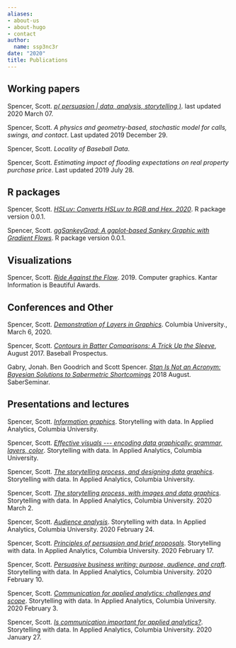 ```yaml
---
aliases:
- about-us
- about-hugo
- contact
author:
  name: ssp3nc3r
date: "2020"
title: Publications
---
```


## Working papers

Spencer, Scott. [_p( persuasion | data, analysis, storytelling )_](Spencer-2020-persuasion-data-analysis-storytelling.pdf). last updated 2020 March 07.

Spencer, Scott. _A physics and geometry-based, stochastic model for calls, swings, and contact_. Last updated 2019 December 29.

Spencer, Scott. _Locality of Baseball Data_.

Spencer, Scott. _Estimating impact of flooding expectations on real property purchase price_. Last updated 2019 July 28.

## R packages

Spencer, Scott. [_HSLuv: Converts HSLuv to RGB and Hex. 2020_](https://github.com/ssp3nc3r/hsluv-rcpp). R package version 0.0.1.

Spencer, Scott. [_ggSankeyGrad: A ggplot-based Sankey Graphic with Gradient Flows_](https://github.com/ssp3nc3r/ggSankeyGrad). R package version 0.0.1.

## Visualizations

Spencer, Scott. [_Ride Against the Flow_](https://www.informationisbeautifulawards.com/showcase/4367-ride-against-the-flow). 2019. Computer graphics. Kantar Information is Beautiful Awards.

## Conferences and Other

Spencer, Scott. [_Demonstration of Layers in Graphics_](Spencer-2020-Demonstration-of-layers-in-graphics.pdf). Columbia University., March 6, 2020.

Spencer, Scott. [_Contours in Batter Comparisons: A Trick Up the Sleeve_](https://www.baseballprospectus.com/news/article/32453/contours-in-batter-comparisons-a-trick-up-the-sleeve/), August 2017. Baseball Prospectus.

Gabry, Jonah. Ben Goodrich and Scott Spencer. [_Stan Is Not an Acronym: Bayesian Solutions to Sabermetric Shortcomings_](SaberSeminar2018.html) 2018 August. SaberSeminar.

## Presentations and lectures

Spencer, Scott. [_Information graphics_](Spencer-2020-Columbia-Storytelling-lecture08.pdf). Storytelling with data. In Applied Analytics, Columbia University.

Spencer, Scott. [_Effective visuals --- encoding data graphically: grammar, layers, color_](Spencer-2020-Columbia-Storytelling-lecture08.pdf). Storytelling with data. In Applied Analytics, Columbia University.

Spencer, Scott. [_The storytelling process, and designing data graphics_](Spencer-2020-Columbia-Storytelling-lecture07.pdf). Storytelling with data. In Applied Analytics, Columbia University.

Spencer, Scott. [_The storytelling process, with images and data graphics_](Spencer-2020-Columbia-Storytelling-lecture06.pdf). Storytelling with data. In Applied Analytics, Columbia University. 2020 March 2.

Spencer, Scott. [_Audience analysis_](Spencer-2020-Columbia-Storytelling-lecture05.pdf). Storytelling with data. In Applied Analytics, Columbia University.  2020 February 24.

Spencer, Scott. [_Principles of persuasion and brief proposals_](Spencer-2020-Columbia-Storytelling-lecture04.pdf). Storytelling with data. In Applied Analytics, Columbia University. 2020 February 17.

Spencer, Scott. [_Persuasive business writing: purpose, audience, and craft_](Spencer-2020-Columbia-Storytelling-lecture03.pdf). Storytelling with data. In Applied Analytics, Columbia University. 2020 February 10.

Spencer, Scott. [_Communication for applied analytics: challenges and scope_](Spencer-2020-Columbia-Storytelling-lecture02.pdf). Storytelling with data. In Applied Analytics, Columbia University. 2020 February 3. 

Spencer, Scott. [_Is communication important for applied analytics?_](Spencer-2020-Columbia-Storytelling-lecture01.pdf). Storytelling with data. In Applied Analytics, Columbia University.  2020 January 27.








